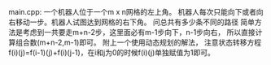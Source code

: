 main.cpp:
一个机器人位于一个m x n网格的左上角。
机器人每次只能向下或者向右移动一步。机器人试图达到网格的右下角。
问总共有多少条不同的路径
简单方法是考虑到一共要走m+n-2步，这里面必有m-1步向下，n-1步向右，
所以直接计算组合数(m+n-2,m-1)即可。
附上一个使用动态规划的解法，
注意状态转移方程f(i)(j)=f(i-1)(j)+f(i)(j-1)，在i和j为0的时候f(i)(j)单独赋值为1即可。
